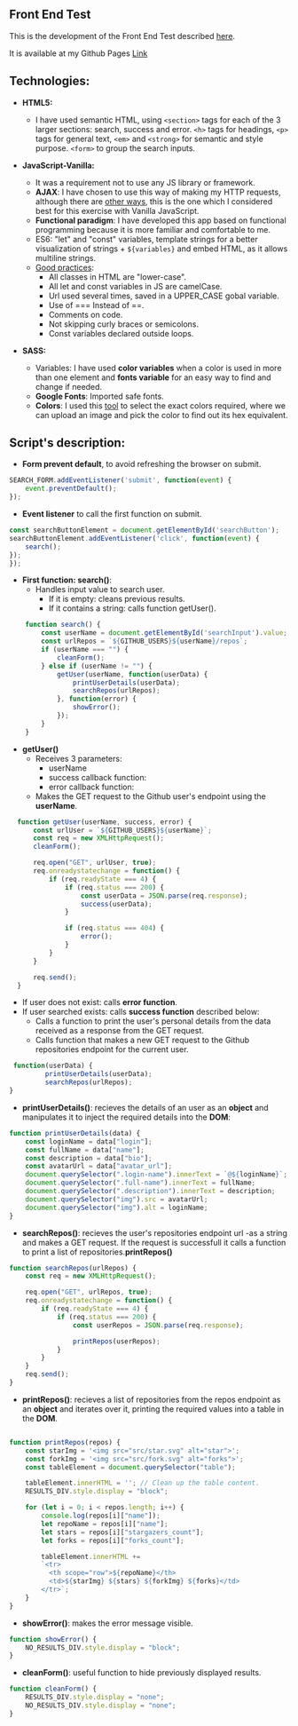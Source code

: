 **Front End Test**
--
This is the development of the Front End Test described [here](https://github.com/constanza101/FrontendTest).

It is available at my Github Pages [Link](https://constanza101.github.io/Frontend-test-MF/)

**Technologies:**
--

* **HTML5:**
  * I have used semantic HTML, using `<section>` tags for each of the 3 larger sections: search, success and error. `<h>` tags for headings, `<p>` tags for general text, `<em>` and `<strong>` for semantic and style purpose. `<form>` to group the search inputs.


* **JavaScript-Vanilla:**
  * It was a requirement not to use any JS library or framework.
  * **AJAX**: I have chosen to use this way of making my HTTP requests, although there are [other ways](https://medium.freecodecamp.org/here-is-the-most-popular-ways-to-make-an-http-request-in-javascript-954ce8c95aaa), this is the one which I considered best for this exercise with Vanilla JavaScript.
  * **Functional paradigm**: I have developed this app based on functional programming because it is more familiar and comfortable to me.
  * ES6: "let" and "const" variables, template strings for a better visualization of strings + `${variables}` and embed HTML, as it allows multiline strings.
  * [Good practices](https://code.tutsplus.com/tutorials/24-javascript-best-practices-for-beginners--net-5399):
    * All classes in HTML are "lower-case".
    * All let and const variables in JS are camelCase.
    * Url used several times, saved in a UPPER_CASE gobal variable.
    * Use of === Instead of ==.
    * Comments on code.
    * Not skipping curly braces or semicolons.
    * Const variables declared outside loops.




* **SASS:**
    * Variables: I have used **color variables** when a color is used in more than one element and **fonts variable** for an easy way to find and change if needed.
    * **Google Fonts**: Imported safe fonts.
    * **Colors**: I used this [tool](https://imagecolorpicker.com/) to select the exact colors required, where we can upload an image and pick the color to find out its hex equivalent.

**Script's  description:**
--

* **Form prevent default**, to avoid refreshing the browser on submit.

``` javascript
SEARCH_FORM.addEventListener('submit', function(event) {
    event.preventDefault();
});
```

* **Event listener** to call the first function on submit.



``` javascript
const searchButtonElement = document.getElementById('searchButton');
searchButtonElement.addEventListener('click', function(event) {
    search();
});
});
```

* **First function: search()**:
  * Handles input value to search user.
    * If it is empty: cleans previous results.
    * If it contains a string: calls function getUser().

``` javascript
    function search() {
        const userName = document.getElementById('searchInput').value;;
        const urlRepos = `${GITHUB_USERS}${userName}/repos`;
        if (userName === "") {
            cleanForm();
        } else if (userName != "") {
            getUser(userName, function(userData) {
                printUserDetails(userData);
                searchRepos(urlRepos);
            }, function(error) {
                showError();
            });
        }
    }
```

* **getUser()**
  * Receives 3 parameters:
    * userName
    * success callback function:
    * error callback function:
  * Makes the GET request to the Github user's endpoint using the **userName**.

```JavaScript
  function getUser(userName, success, error) {
      const urlUser = `${GITHUB_USERS}${userName}`;
      const req = new XMLHttpRequest();
      cleanForm();

      req.open("GET", urlUser, true);
      req.onreadystatechange = function() {
          if (req.readyState === 4) {
              if (req.status === 200) {
                  const userData = JSON.parse(req.response);
                  success(userData);
              }

              if (req.status === 404) {
                  error();
              }
          }
      }

      req.send();
  }
```    



* If user does not exist: calls **error function**.
* If user searched exists: calls **success function** described below:
  * Calls a function to print the user's personal details from the data received as a response from the GET request.
  * Calls function that makes a new GET request to the Github repositories endpoint for the current user.

```javascript
 function(userData) {
         printUserDetails(userData);
         searchRepos(urlRepos);
}
```    

* **printUserDetails()**: recieves the details of an user as an **object** and manipulates it to inject the required details into the **DOM**:

```JavaScript
function printUserDetails(data) {
    const loginName = data["login"];
    const fullName = data["name"];
    const description = data["bio"];
    const avatarUrl = data["avatar_url"];
    document.querySelector(".login-name").innerText = `@${loginName}`;
    document.querySelector(".full-name").innerText = fullName;
    document.querySelector(".description").innerText = description;
    document.querySelector("img").src = avatarUrl;
    document.querySelector("img").alt = loginName;
}
```   

* **searchRepos()**: recieves the user's repositories endpoint url -as a string and makes a GET request. If the request is successfull it calls a function to print a list of repositories.**printRepos()**


```javascript
function searchRepos(urlRepos) {
    const req = new XMLHttpRequest();

    req.open("GET", urlRepos, true);
    req.onreadystatechange = function() {
        if (req.readyState === 4) {
            if (req.status === 200) {
                const userRepos = JSON.parse(req.response);

                printRepos(userRepos);
            }
        }
    }
    req.send();
}

```

* **printRepos()**: recieves a list of repositories from the repos endpoint as an **object** and iterates over it, printing the required values into a table in the **DOM**.


``` JavaScript

function printRepos(repos) {
    const starImg = '<img src="src/star.svg" alt="star">';
    const forkImg = '<img src="src/fork.svg" alt="forks">';
    const tableElement = document.querySelector("table");

    tableElement.innerHTML = ''; // Clean up the table content.
    RESULTS_DIV.style.display = "block";

    for (let i = 0; i < repos.length; i++) {
        console.log(repos[i]["name"]);
        let repoName = repos[i]["name"];
        let stars = repos[i]["stargazers_count"];
        let forks = repos[i]["forks_count"];

        tableElement.innerHTML +=
        `<tr>
          <th scope="row">${repoName}</th>
          <td>${starImg} ${stars} ${forkImg} ${forks}</td>
        </tr>`;
    }
}

```


* **showError()**: makes the error message visible.


```javascript
function showError() {
    NO_RESULTS_DIV.style.display = "block";
}
```
* **cleanForm()**: useful function to hide previously displayed results.

```javascript
function cleanForm() {
    RESULTS_DIV.style.display = "none";
    NO_RESULTS_DIV.style.display = "none";
}
```
